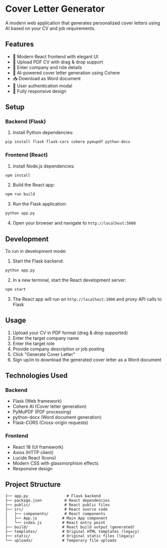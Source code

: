# Cover Letter Generator

A modern web application that generates personalized cover letters using AI based on your CV and job requirements.

## Features

- 🎨 Modern React frontend with elegant UI
- 📄 Upload PDF CV with drag & drop support
- 🏢 Enter company and role details
- 🤖 AI-powered cover letter generation using Cohere
- 📥 Download as Word document
- 🔐 User authentication modal
- 📱 Fully responsive design

## Setup

### Backend (Flask)
1. Install Python dependencies:
```bash
pip install flask flask-cors cohere pymupdf python-docx
```

### Frontend (React)
1. Install Node.js dependencies:
```bash
npm install
```

2. Build the React app:
```bash
npm run build
```

3. Run the Flask application:
```bash
python app.py
```

4. Open your browser and navigate to `http://localhost:5000`

## Development

To run in development mode:

1. Start the Flask backend:
```bash
python app.py
```

2. In a new terminal, start the React development server:
```bash
npm start
```

3. The React app will run on `http://localhost:3000` and proxy API calls to Flask

## Usage

1. Upload your CV in PDF format (drag & drop supported)
2. Enter the target company name
3. Enter the target role
4. Provide company description or job posting
5. Click "Generate Cover Letter"
6. Sign up/in to download the generated cover letter as a Word document

## Technologies Used

### Backend
- Flask (Web framework)
- Cohere AI (Cover letter generation)
- PyMuPDF (PDF processing)
- python-docx (Word document generation)
- Flask-CORS (Cross-origin requests)

### Frontend
- React 18 (UI framework)
- Axios (HTTP client)
- Lucide React (Icons)
- Modern CSS with glassmorphism effects
- Responsive design

## Project Structure

```
├── app.py                 # Flask backend
├── package.json          # React dependencies
├── public/               # React public files
├── src/                  # React source code
│   ├── components/       # React components
│   ├── App.js           # Main App component
│   └── index.js         # React entry point
├── build/               # React build output (generated)
├── templates/           # Original HTML templates (legacy)
├── static/              # Original static files (legacy)
└── uploads/             # Temporary file uploads
```
